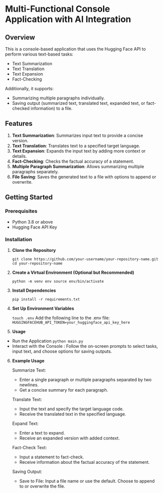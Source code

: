 # Multi-Functional Console Application with AI Integration

## Overview

This is a console-based application that uses the Hugging Face API to perform various text-based tasks:
- Text Summarization
- Text Translation
- Text Expansion
- Fact-Checking

Additionally, it supports:
- Summarizing multiple paragraphs individually.
- Saving output (summarized text, translated text, expanded text, or fact-checked information) to a file.

## Features

1. **Text Summarization**: Summarizes input text to provide a concise version.
2. **Text Translation**: Translates text to a specified target language.
3. **Text Expansion**: Expands the input text by adding more context or details.
4. **Fact-Checking**: Checks the factual accuracy of a statement.
5. **Multiple Paragraph Summarization**: Allows summarizing multiple paragraphs separately.
6. **File Saving**: Saves the generated text to a file with options to append or overwrite.

## Getting Started

### Prerequisites

- Python 3.8 or above
- Hugging Face API Key

### Installation

1. **Clone the Repository**

   `git clone https://github.com/your-username/your-repository-name.git
   cd your-repository-name`

2. **Create a Virtual Environment (Optional but Recommended)**

   `python -m venv env
    source env/bin/activate`
   
3. **Install Dependencies**

   `pip install -r requirements.txt`

4. **Set Up Environment Variables**

   `touch .env`
   Add the following line to the .env file:
   `HUGGINGFACEHUB_API_TOKEN=your_huggingface_api_key_here`

5. **Usage**

  - Run the Application
    `python main.py`
  - Interact with the Console : Follow the on-screen prompts to select tasks, input text, and choose options for saving outputs.

6. **Example Usage**

   Summarize Text:

      - Enter a single paragraph or multiple paragraphs separated by two newlines.
      - Get a concise summary for each paragraph.
   
   Translate Text:

      - Input the text and specify the target language code.
      - Receive the translated text in the specified language.
   
   Expand Text:

      - Enter a text to expand.
      - Receive an expanded version with added context.
   
   Fact-Check Text:

      - Input a statement to fact-check.
      - Receive information about the factual accuracy of the statement.

   Saving Output: 

      - Save to File: Input a file name or use the default. Choose to append to or overwrite the file.
  
   

